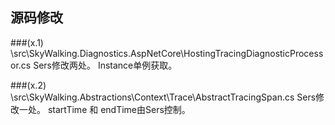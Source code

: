 ﻿## 源码修改
###(x.1)
\src\SkyWalking.Diagnostics.AspNetCore\HostingTracingDiagnosticProcessor.cs
Sers修改两处。
Instance单例获取。

###(x.2)
\src\SkyWalking.Abstractions\Context\Trace\AbstractTracingSpan.cs
Sers修改一处。
startTime 和 endTime由Sers控制。







